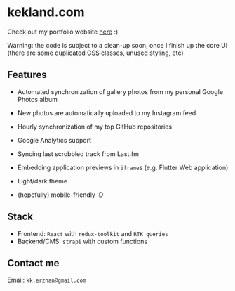 # kekland.com

Check out my portfolio website [here](https://kekland.com) :)

Warning: the code is subject to a clean-up soon, once I finish up the core UI (there are some duplicated CSS classes, unused styling, etc)

## Features

- Automated synchronization of gallery photos from my personal Google Photos album

- New photos are automatically uploaded to my Instagram feed

- Hourly synchronization of my top GitHub repositories

- Google Analytics support

- Syncing last scrobbled track from Last.fm

- Embedding application previews in `iframe`s (e.g. Flutter Web application)

- Light/dark theme

- (hopefully) mobile-friendly :D

## Stack

- Frontend: `React` with `redux-toolkit` and `RTK queries`
- Backend/CMS: `strapi` with custom functions

## Contact me

Email: `kk.erzhan@gmail.com`
